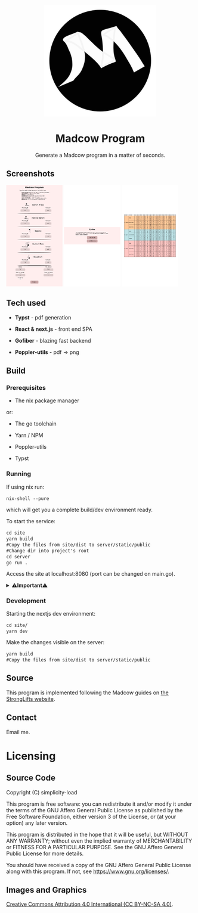 <div align="center">
<p align="center"> 
	<img src="./imgs/logo.png" width=300/>
</p>
<h1 align="center">
Madcow Program
</h1>
</div>


<p align="center">
Generate a Madcow program in a matter of seconds.
</p>

## Screenshots

<div>
<img src="./imgs/main.png" width="30%" alt="Main Screen"/>
<img src="./imgs/links.png" width="30%" alt="Links Screen" />
<img src="./imgs/madcow.png"   width="30%" alt="Madcow Program"  />
</div>

## Tech used

- **Typst** - pdf generation

- **React & next.js** - front end SPA

- **Gofiber** - blazing fast backend

- **Poppler-utils** - pdf -> png

## Build

### Prerequisites

- The nix package manager

or:

- The go toolchain

- Yarn / NPM

- Poppler-utils

- Typst

### Running

If using nix run:

```
nix-shell --pure
```

which will get you a complete build/dev environment ready.

To start the service:

```
cd site
yarn build
#Copy the files from site/dist to server/static/public
#Change dir into project's root
cd server
go run .
```

Access the site at localhost:8080 (port can be changed on main.go).

<details>
  <summary>&#9888;&#65039;<b>Important</b>&#9888;&#65039;</summary>
  
  Enjoy :)
</details>

### Development

Starting the nextjs dev environment:

```
cd site/
yarn dev
```

Make the changes visible on the server:

```
yarn build
#Copy the files from site/dist to server/static/public
```

## Source

This program is implemented following the Madcow guides on [the StrongLifts website](https://stronglifts.com/madcow-5x5/).


## Contact

Email me.


# Licensing

## Source Code

Copyright (C) simplicity-load

This program is free software: you can redistribute it and/or modify it under the terms of the GNU Affero General Public License as published by the Free Software Foundation, either version 3 of the License, or (at your option) any later version.

This program is distributed in the hope that it will be useful, but WITHOUT ANY WARRANTY; without even the implied warranty of MERCHANTABILITY or FITNESS FOR A PARTICULAR PURPOSE. See the GNU Affero General Public License for more details.

You should have received a copy of the GNU Affero General Public License along with this program. If not, see https://www.gnu.org/licenses/.

## Images and Graphics

[Creative Commons Attribution 4.0 International (CC BY-NC-SA 4.0)](https://creativecommons.org/licenses/by-nc-sa/4.0/).
